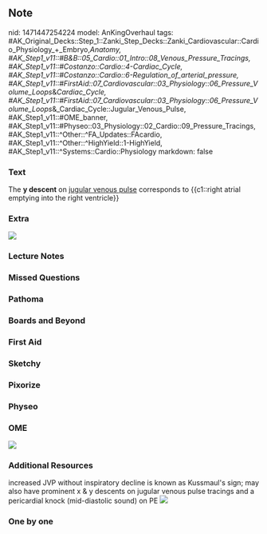 ## Note
nid: 1471447254224
model: AnKingOverhaul
tags: #AK_Original_Decks::Step_1::Zanki_Step_Decks::Zanki_Cardiovascular::Cardio_Physiology_+_Embryo,_Anatomy, #AK_Step1_v11::#B&B::05_Cardio::01_Intro::08_Venous_Pressure_Tracings, #AK_Step1_v11::#Costanzo::Cardio::4-Cardiac_Cycle, #AK_Step1_v11::#Costanzo::Cardio::6-Regulation_of_arterial_pressure, #AK_Step1_v11::#FirstAid::07_Cardiovascular::03_Physiology::06_Pressure_Volume_Loops_&_Cardiac_Cycle, #AK_Step1_v11::#FirstAid::07_Cardiovascular::03_Physiology::06_Pressure_Volume_Loops_&_Cardiac_Cycle::Jugular_Venous_Pulse, #AK_Step1_v11::#OME_banner, #AK_Step1_v11::#Physeo::03_Physiology::02_Cardio::09_Pressure_Tracings, #AK_Step1_v11::^Other::^FA_Updates::FAcardio, #AK_Step1_v11::^Other::^HighYield::1-HighYield, #AK_Step1_v11::^Systems::Cardio::Physiology
markdown: false

### Text
The <b>y descent</b> on <u>jugular venous pulse</u> corresponds to
{{c1::right atrial emptying into the right ventricle}}

### Extra
<img src="paste-53979148976782.jpg">

### Lecture Notes


### Missed Questions


### Pathoma


### Boards and Beyond


### First Aid


### Sketchy


### Pixorize


### Physeo


### OME
<div class="ome-widget">
  <a href="https://onlinemeded.org?ref=anki"><img src=
  "_OME_AnkiFlashcards_General_4.png"></a>
</div>

### Additional Resources
increased JVP without inspiratory decline is known as Kussmaul's
sign; may also have prominent x & y descents on jugular venous
pulse tracings and a pericardial knock (mid-diastolic sound) on PE
<img src="cpgrrr.png">

### One by one

